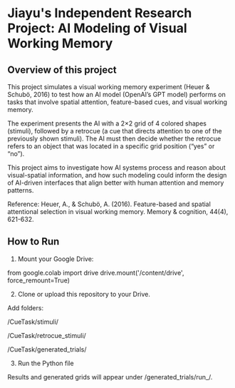 # Jiayu's Independent Research Project: AI Modeling of Visual Working Memory

## Overview of this project
This project simulates a visual working memory experiment (Heuer & Schubö, 2016) to test how an AI model (OpenAI’s GPT model) performs on tasks that involve spatial attention, feature-based cues, and visual working memory.

The experiment presents the AI with a 2×2 grid of 4 colored shapes (stimuli), followed by a retrocue (a cue that directs attention to one of the previously shown stimuli).
The AI must then decide whether the retrocue refers to an object that was located in a specific grid position (“yes” or “no”).

This project aims to investigate how AI systems process and reason about visual-spatial information, and how such modeling could inform the design of AI-driven interfaces that align better with human attention and memory patterns.

Reference: Heuer, A., & Schubö, A. (2016). Feature-based and spatial attentional selection in visual working memory. Memory & cognition, 44(4), 621-632.

## How to Run

1. Mount your Google Drive:

from google.colab import drive
drive.mount('/content/drive', force_remount=True)


2. Clone or upload this repository to your Drive.

Add folders:

/CueTask/stimuli/

/CueTask/retrocue_stimuli/

/CueTask/generated_trials/


3. Run the Python file

Results and generated grids will appear under /generated_trials/run_<timestamp>/.
